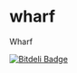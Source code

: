wharf
=====

Wharf


[![Bitdeli Badge](https://d2weczhvl823v0.cloudfront.net/cglewis/wharf/trend.png)](https://bitdeli.com/free "Bitdeli Badge")

